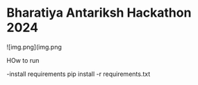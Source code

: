 # Bharatiya Antariksh Hackathon 2024
![img.png](img.png

HOw to run

-install requirements
pip install -r requirements.txt
